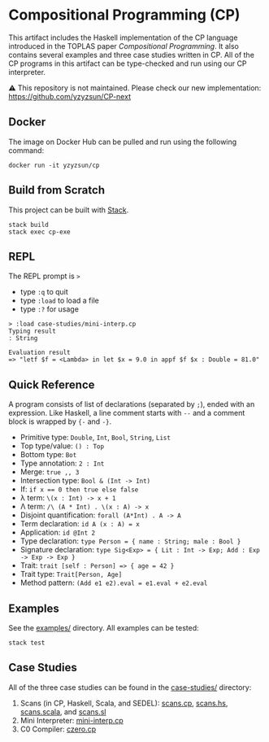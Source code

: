 # Compositional Programming (CP)

This artifact includes the Haskell implementation of the CP language introduced in the TOPLAS paper *Compositional Programming*. It also contains several examples and three case studies written in CP. All of the CP programs in this artifact can be type-checked and run using our CP interpreter.

⚠️ This repository is not maintained. Please check our new implementation: <https://github.com/yzyzsun/CP-next>

## Docker

The image on Docker Hub can be pulled and run using the following command:

```
docker run -it yzyzsun/cp
```

## Build from Scratch

This project can be built with [Stack](https://docs.haskellstack.org/en/stable/README/).

```
stack build
stack exec cp-exe
```

## REPL

The REPL prompt is `>`

- type `:q` to quit
- type `:load` to load a file
- type `:?` for usage

```
> :load case-studies/mini-interp.cp
Typing result
: String

Evaluation result
=> "letf $f = <Lambda> in let $x = 9.0 in appf $f $x : Double = 81.0"
```

## Quick Reference

A program consists of list of declarations (separated by `;`), ended with an expression.
Like Haskell, a line comment starts with `--` and a comment block is wrapped by
`{-` and `-}`. 

* Primitive type: `Double`, `Int`, `Bool`, `String`, `List`
* Top type/value: `() : Top`
* Bottom type: `Bot`
* Type annotation: `2 : Int`
* Merge: `true ,, 3`
* Intersection type: `Bool & (Int -> Int)`
* If: `if x == 0 then true else false`
* λ term: `\(x : Int) -> x + 1`
* Λ term: `/\ (A * Int) . \(x : A) -> x`
* Disjoint quantification: `forall (A*Int) . A -> A`
* Term declaration: `id A (x : A) = x`
* Application: `id @Int 2`
* Type declaration: `type Person = { name : String; male : Bool }`
* Signature declaration: `type Sig<Exp> = { Lit : Int -> Exp; Add : Exp -> Exp -> Exp }`
* Trait: `trait [self : Person] => { age = 42 }`
* Trait type: `Trait[Person, Age]`
* Method pattern: `(Add e1 e2).eval = e1.eval + e2.eval`


## Examples

See the [examples/](./examples/) directory. All examples can be tested:

```
stack test
```

## Case Studies

All of the three case studies can be found in the [case-studies/](./case-studies/) directory:

1. Scans (in CP, Haskell, Scala, and SEDEL): [scans.cp](./case-studies/scans.cp), [scans.hs](./case-studies/scans.hs), [scans.scala](./case-studies/scans.scala), and [scans.sl](./case-studies/scans.sl)
2. Mini Interpreter: [mini-interp.cp](./case-studies/mini-interp.cp)
3. C0 Compiler: [czero.cp](./case-studies/czero.cp)
